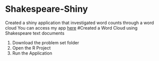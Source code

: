 # Shakespeare-Shiny

Created a shiny application that investigated word counts through a word cloud
You can access my app [here](https://vishal-anand.shinyapps.io/Problem_set_3_Vijayanand/)
#Created a Word Cloud using Shakespeare text documents 
1. Download the problem set folder
2. Open the R Project
3. Run the Application


